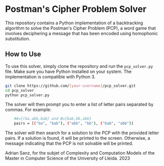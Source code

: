 # Postman's Cipher Problem Solver


This repository contains a Python implementation of a backtracking algorithm to solve the Postman's Cipher Problem (PCP), a word game that involves deciphering a message that has been encoded using homophonic substitution.

## How to Use

To use this solver, simply clone the repository and run the `pcp_solver.py` file. Make sure you have Python installed on your system. The implementation is compatible with Python 3.

```bash
git clone https://github.com/[your-username]/pcp_solver.git
cd pcp_solver
python pcp_solver.py
```
The solver will then prompt you to enter a list of letter pairs separated by commas. For example:
    
```bash
    #A={(ba,abb,bab} and B={bab,bb,abb}
    pairs = [("ba", "bab"), ("abb", "bb"), ("bab", "abb")]
```
The solver will then search for a solution to the PCP with the provided letter pairs. If a solution is found, it will be printed to the screen. Otherwise, a message indicating that the PCP is not solvable will be printed.

Adrian Sanz, for the subjet of Complexity and Computation Models of the Master in Computer Science of the University of Lleida.
2023
